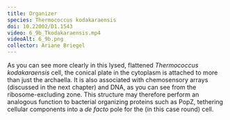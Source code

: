 ```yaml
---
title: Organizer
species: Thermococcus kodakaraensis 
doi: 10.22002/D1.1543
video: 6_9b_Tkodakaraensis.mp4
videoAlt: 6_9b.png
collector: Ariane Briegel
---
```


As you can see more clearly in this lysed, flattened *Thermococcus kodakaraensis* cell, the conical plate in the cytoplasm is attached to more than just the archaella. It is also associated with chemosensory arrays (discussed in the next chapter) and DNA, as you can see from the ribosome-excluding zone. This structure may therefore perform an analogous function to bacterial organizing proteins such as PopZ, tethering cellular components into a *de facto* pole for the (in this case round) cell.

